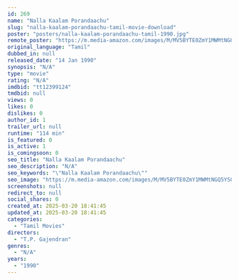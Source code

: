 ```yaml
---
id: 269
name: "Nalla Kaalam Porandaachu"
slug: "nalla-kaalam-porandaachu-tamil-movie-download"
poster: "posters/nalla-kaalam-porandaachu-tamil-1990.jpg"
remote_poster: "https://m.media-amazon.com/images/M/MV5BYTE0ZmY1MWMtNGQ5YS00MDgwLWFjNDQtNjNkOTFiZmY5ZWZhXkEyXkFqcGdeQXVyMzYxOTQ3MDg@._V1_SX300.jpg"
original_language: "Tamil"
dubbed_in: null
released_date: "14 Jan 1990"
synopsis: "N/A"
type: "movie"
rating: "N/A"
imdbid: "tt12399124"
tmdbid: null
views: 0
likes: 0
dislikes: 0
author_id: 1
trailer_url: null
runtime: "114 min"
is_featured: 0
is_active: 1
is_comingsoon: 0
seo_title: "Nalla Kaalam Porandaachu"
seo_description: "N/A"
seo_keywords: "\"Nalla Kaalam Porandaachu\""
seo_image: "https://m.media-amazon.com/images/M/MV5BYTE0ZmY1MWMtNGQ5YS00MDgwLWFjNDQtNjNkOTFiZmY5ZWZhXkEyXkFqcGdeQXVyMzYxOTQ3MDg@._V1_SX300.jpg"
screenshots: null
redirect_to: null
social_shares: 0
created_at: 2025-03-20 18:41:45
updated_at: 2025-03-20 18:41:45
categories:
  - "Tamil Movies"
directors:
  - "T.P. Gajendran"
genres:
  - "N/A"
years:
  - "1990"
---
```

